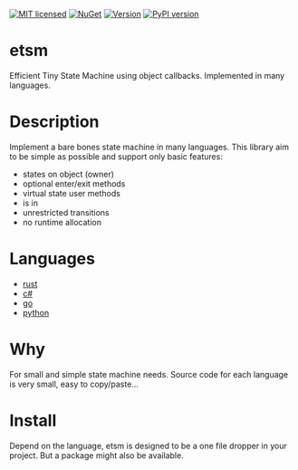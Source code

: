 [![MIT licensed](https://img.shields.io/badge/license-MIT-blue.svg)](LICENSE)
[![NuGet](https://img.shields.io/nuget/v/etsm.svg)](https://www.nuget.org/packages/etsm)
[![Version](https://img.shields.io/crates/v/etsm.svg)](https://crates.io/crates/etsm)
[![PyPI version](https://badge.fury.io/py/etsm.svg)](https://badge.fury.io/py/etsm)

# etsm
Efficient Tiny State Machine using object callbacks. Implemented in many languages. 

# Description
Implement a bare bones state machine in many languages. This library aim to be simple as possible and support only basic features: 

- states on object (owner)
- optional enter/exit methods
- virtual state user methods
- is in
- unrestricted transitions
- no runtime allocation

# Languages
- [rust](rust/etsm) 
- [c#](cs)
- [go](go)
- [python](python/etsm)

# Why
For small and simple state machine needs. Source code for each language is very small, easy to copy/paste...

# Install
Depend on the language, etsm is designed to be a one file dropper in your project. But a package might also be available.
